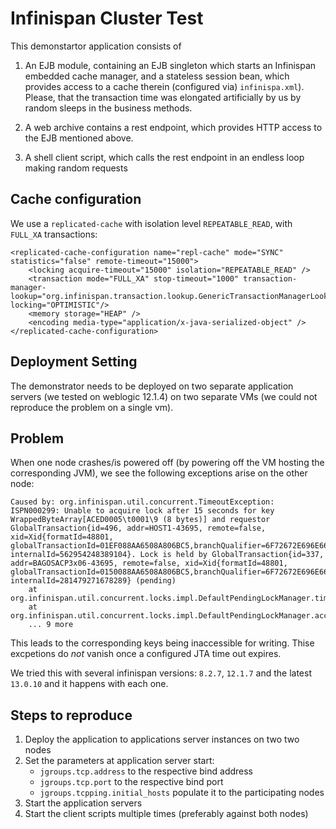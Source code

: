 # Infinispan Cluster Test 

This demonstartor application consists of

1. An EJB module, containing an EJB singleton which starts an Infinispan
embedded cache manager, and a stateless session bean, which provides access to a cache therein (configured via)
`infinispa.xml`). Please, that the transaction time was elongated artificially by us by random sleeps in the 
business methods.

1. A web archive contains a rest endpoint, which provides HTTP access to the EJB mentioned above.

1. A shell client script, which calls the rest endpoint in an endless loop making random requests

## Cache configuration

We use a `replicated-cache` with isolation level `REPEATABLE_READ`, with `FULL_XA` transactions:

```
<replicated-cache-configuration name="repl-cache" mode="SYNC" statistics="false" remote-timeout="15000">
    <locking acquire-timeout="15000" isolation="REPEATABLE_READ" />
    <transaction mode="FULL_XA" stop-timeout="1000" transaction-manager-lookup="org.infinispan.transaction.lookup.GenericTransactionManagerLookup" locking="OPTIMISTIC"/>
    <memory storage="HEAP" />
    <encoding media-type="application/x-java-serialized-object" />
</replicated-cache-configuration>
```

## Deployment Setting

The demonstrator needs to be deployed on two separate application servers (we tested on weblogic 12.1.4) 
on two separate VMs (we could not reproduce the problem on a single vm).

## Problem

When one node crashes/is powered off (by powering off the VM hosting the corresponding JVM), we see the following exceptions arise on the other node:

```
Caused by: org.infinispan.util.concurrent.TimeoutException: ISPN000299: Unable to acquire lock after 15 seconds for key WrappedByteArray[ACED0005\t0001\9 (8 bytes)] and requestor GlobalTransaction{id=496, addr=HOST1-43695, remote=false, xid=Xid{formatId=48801, globalTransactionId=01EF088AA6508A806BC5,branchQualifier=6F72672E696E66696E697370616E2E7472616E73616374696F6E2E78612E5472616E73616374696F6E586141646170746572}, internalId=562954248389104}. Lock is held by GlobalTransaction{id=337, addr=BAGOSACP3x06-43695, remote=false, xid=Xid{formatId=48801, globalTransactionId=0150088AA6508A806BC5,branchQualifier=6F72672E696E66696E697370616E2E7472616E73616374696F6E2E78612E5472616E73616374696F6E586141646170746572}, internalId=281479271678289} (pending)
    at org.infinispan.util.concurrent.locks.impl.DefaultPendingLockManager.timeout(DefaultPendingLockManager.java:148)
    at org.infinispan.util.concurrent.locks.impl.DefaultPendingLockManager.access$200(DefaultPendingLockManager.java:49)
    ... 9 more
```

This leads to the corresponding keys being inaccessible for writing.
Thise excpetions do _not_ vanish once a configured JTA time out expires.

We tried this with several infinispan versions: `8.2.7`, `12.1.7` and the latest `13.0.10` and it
happens with each one.

## Steps to reproduce

1. Deploy the application to applications server instances on two two nodes
1. Set the parameters at application server start: 
   - `jgroups.tcp.address` to the respective bind address
   - `jgroups.tcp.port` to the respective bind port
   - `jgroups.tcpping.initial_hosts` populate it to the participating nodes
1. Start the application servers
1. Start the client scripts multiple times (preferably against both nodes)